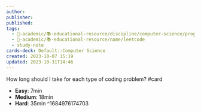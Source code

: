 ```yaml
---
author: 
publisher: 
published: 
tags:
  - 🔴-academic/📚-educational-resource/discipline/computer-science/programming-language/rust
  - 🔴-academic/📚-educational-resource/name/leetcode
  - study-note
cards-deck: Default::Computer Science
created: 2023-10-07 15:19
updated: 2023-10-31T14:46
---
```


How long should I take for each type of coding problem? #card 
- **Easy**: 7min
- **Medium**: 18min
- **Hard**: 35min
^1684976174703



